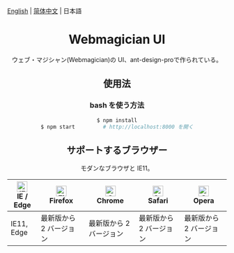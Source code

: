 [English](./README.md) | [简体中文](./README.zh-CN.md) | 日本語 

<h1 align="center">Webmagician UI</h1>

<div align="center">

ウェブ・マジシャン(Webmagician)の UI、ant-design-proで作られている。

## 使用法

### bash を使う方法

```bash
$ npm install
$ npm start         # http://localhost:8000 を開く
```

## サポートするブラウザー

モダンなブラウザと IE11。

| [<img src="https://raw.githubusercontent.com/alrra/browser-logos/master/src/edge/edge_48x48.png" alt="IE / Edge" width="24px" height="24px" />](http://godban.github.io/browsers-support-badges/)</br>IE / Edge | [<img src="https://raw.githubusercontent.com/alrra/browser-logos/master/src/firefox/firefox_48x48.png" alt="Firefox" width="24px" height="24px" />](http://godban.github.io/browsers-support-badges/)</br>Firefox | [<img src="https://raw.githubusercontent.com/alrra/browser-logos/master/src/chrome/chrome_48x48.png" alt="Chrome" width="24px" height="24px" />](http://godban.github.io/browsers-support-badges/)</br>Chrome | [<img src="https://raw.githubusercontent.com/alrra/browser-logos/master/src/safari/safari_48x48.png" alt="Safari" width="24px" height="24px" />](http://godban.github.io/browsers-support-badges/)</br>Safari | [<img src="https://raw.githubusercontent.com/alrra/browser-logos/master/src/opera/opera_48x48.png" alt="Opera" width="24px" height="24px" />](http://godban.github.io/browsers-support-badges/)</br>Opera |
| --- | --- | --- | --- | --- |
| IE11, Edge | 最新版から 2 バージョン | 最新版から 2 バージョン | 最新版から 2 バージョン | 最新版から 2 バージョン |

